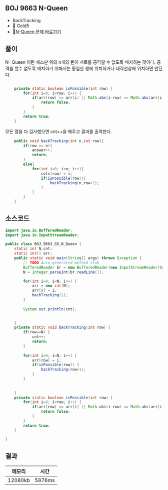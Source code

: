 ## BOJ 9663 N-Queen
- BackTracking
- 🥇 Gold5
- 🔗[N-Queen 문제 바로가기](https://www.acmicpc.net/problem/9663)



## 풀이

N- Queen 이란 체스판 위의 n개의 퀸이 서로를 공격할 수 없도록 배치하는 것이다.
공격을 할수 없도록 배치하기 위해서는 동일한 행에 위치하거나 대각선상에 위치하면 안된다.

~~~java

	private static boolean isPossible(int row) {
		for(int i=0; i<row; i++) {
			if(arr[row] == arr[i] || Math.abs(i-row) == Math.abs(arr[i]-arr[row])) {
				return false;
			}
		}
		return true;
	}
~~~

모든 열을 다 검사했으면 cnt++을 해주고 결과를 출력한다.

~~~java
    public void backTracking(int n,int row){
        if(row == n){
            answer++;
            return;
        }
        else{
            for(int i=0; i<n; i++){
                cols[row] = i;
                if(isPossible(row)){
                    backTracking(n,row+1);
                }
            }
        }
    }
~~~



## 소스코드
~~~java
import java.io.BufferedReader;
import java.io.InputStreamReader;

public class BOJ_9663_G5_N_Queen {
	static int N,cnt;
	static int[] arr;
	public static void main(String[] args) throws Exception {
		// TODO Auto-generated method stub
		BufferedReader br = new BufferedReader(new InputStreamReader(System.in));
		N = Integer.parseInt(br.readLine());

		for(int i=0; i<N; i++) {
			arr = new int[N];
			arr[0] = i;
			backTracking(1);
		}
		
		System.out.println(cnt);
		

	}
	private static void backTracking(int row) {
		if(row==N) {
			cnt++;
			return;
		}
		
		for(int i=0; i<N; i++) {
			arr[row] = i;
			if(isPossible(row)) {
				backTracking(row+1);
			}
		}
		
		
	}
	private static boolean isPossible(int row) {
		for(int i=0; i<row; i++) {
			if(arr[row] == arr[i] || Math.abs(i-row) == Math.abs(arr[i]-arr[row])) {
				return false;
			}
		}
		return true;
	}

}

~~~

## 결과 

| 메모리  | 시간 |
|----|----|
| 12080kb| 5876ms|